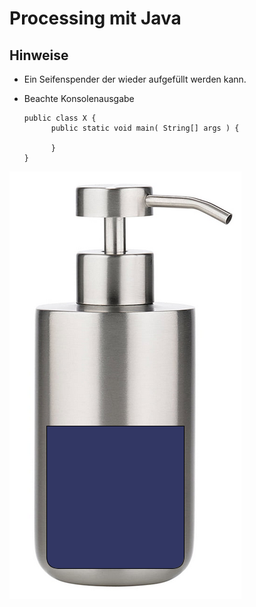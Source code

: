 Processing mit Java
==

## Hinweise
- Ein Seifenspender der wieder aufgefüllt werden kann.
- Beachte Konsolenausgabe

      public class X {
            public static void main( String[] args ) {
            
            }
      }

![Beispiel graphischer Seifenspendertest](spender.jpg)
 
